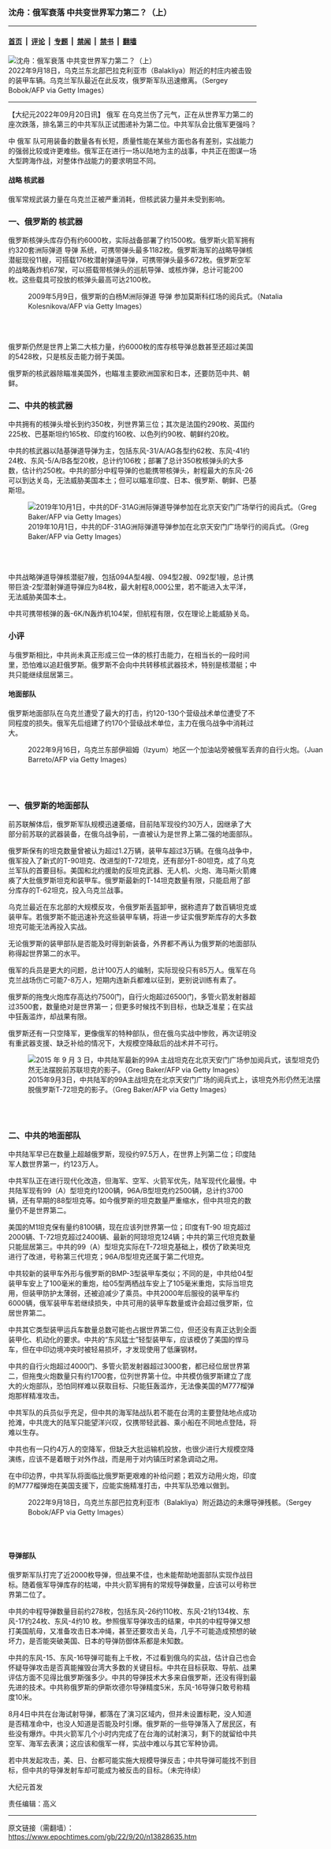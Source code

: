 ### 沈舟：俄军衰落 中共变世界军力第二？（上）

---

#### [首页](../../../..?n13828635) &nbsp;|&nbsp; [评论](../../../../../epoch-comment?n13828635) &nbsp;|&nbsp; [专题](../../../../../epoch-special?n13828635) &nbsp;|&nbsp; [禁闻](../../../../../epoch-news?n13828635) &nbsp;|&nbsp; [禁书](../../../../../books?n13828635) &nbsp;|&nbsp; [翻墙](https://github.com/gfw-breaker/nogfw/blob/master/README.md?n13828635)


<div><img alt="沈舟：俄军衰落 中共变世界军力第二？（上）" class="attachment-djy_600_400 size-djy_600_400 wp-post-image" src="https://i.epochtimes.com/assets/uploads/2022/09/id13828642-GettyImages-1243338337-600x400.jpg"/>
<div class="caption">
 2022年9月18日，乌克兰东北部巴拉克利亚市（Balakliya）附近的村庄内被击毁的装甲车辆。乌克兰军队最近在此反攻，俄罗斯军队迅速撤离。（Sergey Bobok/AFP via Getty Images）
</div></div><hr/><div class="post_content" id="artbody" itemprop="articleBody">
 <!-- article content begin -->
 <p>
  【大纪元2022年09月20日讯】
  <ok href="https://www.epochtimes.com/gb/tag/%E4%BF%84%E5%86%9B.html">
   俄军
  </ok>
  在乌克兰伤了元气，正在从世界军力第二的座次跌落，排名第三的中共军队正试图递补为第二位。中共军队会比俄军更强吗？
 </p>
 <p>
  中
  <ok href="https://www.epochtimes.com/gb/tag/%E4%BF%84%E5%86%9B.html">
   俄军
  </ok>
  队可用装备的数量各有长短，质量性能在某些方面也各有差别，实战能力的强弱比较或许更难些。俄军正在进行一场以陆地为主的战事，中共正在图谋一场大型跨海作战，对整体作战能力的要求明显不同。
 </p>
 <h4>
  <strong>
   战略
   <ok href="https://www.epochtimes.com/gb/tag/%E6%A0%B8%E6%AD%A6%E5%99%A8.html">
    核武器
   </ok>
  </strong>
 </h4>
 <p>
  俄军常规武装力量在乌克兰正被严重消耗，但核武装力量并未受到影响。
 </p>
 <h3>
  一、俄罗斯的
  <ok href="https://www.epochtimes.com/gb/tag/%E6%A0%B8%E6%AD%A6%E5%99%A8.html">
   核武器
  </ok>
 </h3>
 <p>
  俄罗斯核弹头库存仍有约6000枚，实际战备部署了约1500枚。俄罗斯火箭军拥有约320套洲际弹道
  <ok href="https://www.epochtimes.com/gb/tag/%E5%AF%BC%E5%BC%B9.html">
   导弹
  </ok>
  系统，可携带弹头最多1182枚。俄罗斯海军的战略导弹核潜艇现役11艘，可搭载176枚潜射弹道导弹，可携带弹头最多672枚。俄罗斯空军的战略轰炸机67架，可以搭载带核弹头的巡航导弹、或核炸弹，总计可能200枚。这些载具可投放的核弹头最高可达2100枚。
 </p>
 <figure aria-describedby="caption-attachment-13828643" class="wp-caption aligncenter" id="attachment_13828643" style="width: 600px">
  <ok href="https://i.epochtimes.com/assets/uploads/2022/09/id13828643-GettyImages-86860713.jpg" target="_blank">
   <img alt="" class="size-large wp-image-13828643" src="https://i.epochtimes.com/assets/uploads/2022/09/id13828643-GettyImages-86860713-600x430.jpg"/>
  </ok>
  <br/><figcaption class="wp-caption-text" id="caption-attachment-13828643">
   2009年5月9日，俄罗斯的白杨M洲际弹道
   <ok href="https://www.epochtimes.com/gb/tag/%E5%AF%BC%E5%BC%B9.html">
    导弹
   </ok>
   参加莫斯科红场的阅兵式。（Natalia Kolesnikova/AFP via Getty Images）
  </figcaption><br/>
 </figure><br/>
 <p>
  俄罗斯仍然是世界上第二大核力量，约6000枚的库存核导弹总数甚至还超过美国的5428枚，只是核反击能力弱于美国。
 </p>
 <p>
  俄罗斯的核武器除瞄准美国外，也瞄准主要欧洲国家和日本，还要防范中共、朝鲜。
 </p>
 <h3>
  二、中共的核武器
 </h3>
 <p>
  中共拥有的核弹头增长到约350枚，列世界第三位；其次是法国约290枚、英国约225枚、巴基斯坦约165枚、印度约160枚、以色列约90枚、朝鲜约20枚。
 </p>
 <p>
  中共的核武器以陆基弹道导弹为主，包括东风-31/A/AG各型约62枚、东风-41约 24枚、东风-5/A/B各型20枚，总计约106枚；部署了总计350枚核弹头的大多数，估计约250枚。中共的部分中程导弹的也能携带核弹头，射程最大的东风-26可以到达关岛，无法威胁美国本土；但可以瞄准印度、日本、俄罗斯、朝鲜、巴基斯坦。
 </p>
 <figure aria-describedby="caption-attachment-12844025" class="wp-caption aligncenter" id="attachment_12844025" style="width: 600px">
  <ok href="https://i.epochtimes.com/assets/uploads/2021/03/id12844025-GettyImages-1172684329.jpg" target="_blank">
   <img alt="2019年10月1日，中共的DF-31AG洲际弹道导弹参加在北京天安门广场举行的阅兵式。（Greg Baker/AFP via Getty Images）" class="size-large wp-image-12844025" src="https://i.epochtimes.com/assets/uploads/2021/03/id12844025-GettyImages-1172684329-600x400.jpg"/>
  </ok>
  <br/><figcaption class="wp-caption-text" id="caption-attachment-12844025">
   2019年10月1日，中共的DF-31AG洲际弹道导弹参加在北京天安门广场举行的阅兵式。（Greg Baker/AFP via Getty Images）
  </figcaption><br/>
 </figure><br/>
 <p>
  中共战略弹道导弹核潜艇7艘，包括094A型4艘、094型2艘、092型1艘，总计携带巨浪-2型潜射弹道导弹应为84枚，最大射程8,000公里，若不能进入太平洋，无法威胁美国本土。
 </p>
 <p>
  中共可携带核弹的轰-6K/N轰炸机104架，但航程有限，仅在理论上能威胁关岛。
 </p>
 <h3>
  小评
 </h3>
 <p>
  与俄罗斯相比，中共尚未真正形成三位一体的核打击能力，在相当长的一段时间里，恐怕难以追赶俄罗斯。俄罗斯不会向中共转移核武器技术，特别是核潜艇；中共只能继续屈居第三。
 </p>
 <h4>
  地面部队
 </h4>
 <p>
  俄罗斯地面部队在乌克兰遭受了最大的打击，约120-130个营级战术单位遭受了不同程度的损失。俄军先后组建了约170个营级战术单位，主力在俄乌战争中消耗过大。
 </p>
 <figure aria-describedby="caption-attachment-13828650" class="wp-caption aligncenter" id="attachment_13828650" style="width: 600px">
  <ok href="https://i.epochtimes.com/assets/uploads/2022/09/id13828650-GettyImages-1243274324.jpg" target="_blank">
   <img alt="" class="size-large wp-image-13828650" src="https://i.epochtimes.com/assets/uploads/2022/09/id13828650-GettyImages-1243274324-600x400.jpg"/>
  </ok>
  <br/><figcaption class="wp-caption-text" id="caption-attachment-13828650">
   2022年9月16日，乌克兰东部伊祖姆（Izyum）地区一个加油站旁被俄军丢弃的自行火炮。（Juan Barreto/AFP via Getty Images）
  </figcaption><br/>
 </figure><br/>
 <h3>
  一、俄罗斯的地面部队
 </h3>
 <p>
  前苏联解体后，俄罗斯军队规模迅速萎缩，目前陆军现役约30万人，因继承了大部分前苏联的武器装备，在俄乌战争前，一直被认为是世界上第二强的地面部队。
 </p>
 <p>
  俄罗斯保有的坦克数量曾被认为超过1.2万辆，装甲车超过3万辆。在俄乌战争中，俄军投入了新式的T-90坦克、改进型的T-72坦克，还有部分T-80坦克，成了乌克兰军队的首要目标。美国和北约援助的反坦克武器、无人机、火炮、海马斯火箭瘫痪了大批俄罗斯坦克和装甲车。俄罗斯最新的T-14坦克数量有限，只能启用了部分库存的T-62坦克，投入乌克兰战事。
 </p>
 <p>
  乌克兰最近在东北部的大规模反攻，令俄罗斯丢盔卸甲，据称遗弃了数百辆坦克或装甲车。若俄罗斯不能迅速补充这些装甲车辆，将进一步证实俄罗斯库存的大多数坦克可能无法再投入实战。
 </p>
 <p>
  无论俄罗斯的装甲部队是否能及时得到新装备，外界都不再认为俄罗斯的地面部队称得起世界第二的水平。
 </p>
 <p>
  俄军的兵员是更大的问题，总计100万人的编制，实际现役只有85万人。俄军在乌克兰战场伤亡可能7-8万人，短期内连新兵都难以征到，更别说训练有素了。
 </p>
 <p>
  俄罗斯的拖曳火炮库存高达约7500门，自行火炮超过6500门，多管火箭发射器超过3500套，数量绝对是世界第一；但更多时候找不到目标，也缺乏准星；在实战中狂轰滥炸，却战果有限。
 </p>
 <p>
  俄罗斯还有一只空降军，更像俄军的特种部队，但在俄乌实战中惨败，再次证明没有重武器支援、缺乏补给的情况下，大规模空降敌后的战术并不可行。
 </p>
 <figure aria-describedby="caption-attachment-13064827" class="wp-caption aligncenter" id="attachment_13064827" style="width: 600px">
  <ok href="https://i.epochtimes.com/assets/uploads/2021/07/id13064827-GettyImages-486260926.jpg" target="_blank">
   <img alt="2015 年 9 月 3 日，中共陆军最新的99A 主战坦克在北京天安门广场参加阅兵式，该型坦克仍然无法摆脱前苏联坦克的影子。（Greg Baker/AFP via Getty Images）" class="size-large wp-image-13064827" src="https://i.epochtimes.com/assets/uploads/2021/07/id13064827-GettyImages-486260926-600x400.jpg"/>
  </ok>
  <br/><figcaption class="wp-caption-text" id="caption-attachment-13064827">
   2015年9月3日，中共陆军的99A主战坦克在北京天安门广场的阅兵式上，该坦克外形仍然无法摆脱俄罗斯T-72坦克的影子。（Greg Baker/AFP via Getty Images）
  </figcaption><br/>
 </figure><br/>
 <h3>
  二、中共的地面部队
 </h3>
 <p>
  中共陆军早已在数量上超越俄罗斯，现役约97.5万人，在世界上列第二位；印度陆军人数世界第一，约123万人。
 </p>
 <p>
  中共军队正在进行现代化改造，但海军、空军、火箭军优先，陆军现代化最慢。中共陆军现有99（A）型坦克约1200辆，96A/B型坦克约2500辆，总计约3700辆，还有早期的88型坦克等。如今俄罗斯的坦克数量严重缩水，但中共坦克的数量仍不是世界第二。
 </p>
 <p>
  美国的M1坦克保有量约8100辆，现在应该列世界第一位；印度有T-90 坦克超过2000辆、T-72坦克超过2400辆、最新的阿琼坦克124辆；中共的第三代坦克数量只能屈居第三。中共的99（A）型坦克实际在T-72坦克基础上，模仿了欧美坦克进行了改进，号称第三代坦克；96A/B型坦克还属于第二代坦克。
 </p>
 <p>
  中共较新的装甲车外形与俄罗斯的BMP-3型装甲车类似；不同的是，中共给04型装甲车安上了100毫米的重炮，给05型两栖战车安上了105毫米重炮，实际当坦克用，但装甲防护太薄弱，还被迫减少了乘员。中共2000年后服役的装甲车约6000辆，俄军装甲车若继续损失，中共可用的装甲车数量或许会超过俄罗斯，位居世界第二。
 </p>
 <p>
  中共其它类型装甲运兵车数量总数可能也占据世界第二位，但还没有真正达到全面装甲化、机动化的要求。中共的“东风猛士”轻型装甲车，应该模仿了美国的悍马车，但在中印边境冲突时被轻易损坏，才发现使用了低廉钢材。
 </p>
 <p>
  中共的自行火炮超过4000门、多管火箭发射器超过3000套，都已经位居世界第二，但拖曳火炮数量只有约1700套，位列世界第十位。中共模仿俄罗斯建立了庞大的火炮部队，恐怕同样难以获取目标、只能狂轰滥炸，无法像美国的M777榴弹炮那样精准攻击。
 </p>
 <p>
  中共军队的兵员似乎充足，但中共的海军陆战队若不能在台湾的主要登陆地点成功抢滩，中共庞大的陆军只能望洋兴叹，仅携带轻武器、乘小船在不同地点登陆，将难以生存。
 </p>
 <p>
  中共也有一只约4万人的空降军，但缺乏大批运输机投放，也很少进行大规模空降演练，应该不是着眼于对外作战，而是用于对内镇压时紧急调动之用。
 </p>
 <p>
  在中印边界，中共军队将面临比俄罗斯更艰难的补给问题；若双方动用火炮，印度的M777榴弹炮在美国支援下，应能实施精准打击，中共军队恐难以做到。
 </p>
 <figure aria-describedby="caption-attachment-13828651" class="wp-caption aligncenter" id="attachment_13828651" style="width: 600px">
  <ok href="https://i.epochtimes.com/assets/uploads/2022/09/id13828651-GettyImages-1243337558.jpg" target="_blank">
   <img alt="" class="size-large wp-image-13828651" src="https://i.epochtimes.com/assets/uploads/2022/09/id13828651-GettyImages-1243337558-600x399.jpg"/>
  </ok>
  <br/><figcaption class="wp-caption-text" id="caption-attachment-13828651">
   2022年9月18日，乌克兰东部巴拉克利亚市（Balakliya）附近路边的未爆导弹残骸。（Sergey Bobok/AFP via Getty Images）
  </figcaption><br/>
 </figure><br/>
 <h4>
  <strong>
   导弹部队
  </strong>
 </h4>
 <p>
  俄罗斯军队打完了近2000枚导弹，但战果不佳，也未能帮助地面部队实现作战目标。随着俄军导弹库存的枯竭，中共火箭军拥有的常规导弹数量，应该可以号称世界第二位了。
 </p>
 <p>
  中共的中程导弹数量目前约278枚，包括东风-26约110枚、东风-21约134枚、东风-17约24枚、东风-4约10 枚。参照俄军导弹攻击的结果，中共的中程导弹又想打美国航母，又准备攻击日本冲绳，甚至还要攻击关岛，几乎不可能造成预想的破坏力，是否能突破美国、日本的导弹防御体系都是未知数。
 </p>
 <p>
  中共的东风-15、东风-16导弹可能有上千枚，不过看到俄乌的实战，估计自己也会怀疑导弹攻击是否真能摧毁台湾大多数的关键目标。中共在目标获取、导航、战果评估方面不见得比俄罗斯强多少。中共的导弹技术大多来自俄罗斯，还没有得到最先进的技术。中共称俄罗斯的伊斯坎德尔导弹精度5米，东风-16导弹只敢号称精度10米。
 </p>
 <p>
  8月4日中共在台海试射导弹，都落在了演习区域内，但并未设置标靶，没人知道是否精准命中，也没人知道是否能及时引爆。俄罗斯的一些导弹落入了居民区，有些没有爆炸。中共火箭军几个小时内完成了在台海的试射演习，剩下的就留给中共空军、海军去表演；这应该和俄军一样，实战中难以与其它军种协调。
 </p>
 <p>
  若中共发起攻击，美、日、台都可能实施大规模导弹反击；中共导弹可能找不到目标，但中共的导弹发射车却可能成为被反击的目标。（未完待续）
 </p>
 <p>
  大纪元首发
 </p>
 <p>
  责任编辑：高义
 </p>
 <!-- article content end -->
 <div id="below_article_ad">
 </div>
</div>


---

原文链接（需翻墙）：https://www.epochtimes.com/gb/22/9/20/n13828635.htm